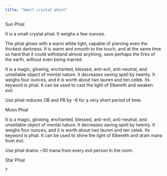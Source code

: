 ```yaml
---
title: "Small crystal phial"
---
```


Sun Phial

It is a small crystal phial. It weighs a few ounces.

The phial glows with a warm white light, capable of piercing even the
thickest darkness. It is warm and smooth to the touch, and at the same
time so hard that it could withstand almost anything, save perhaps the
fires of the earth, without even being marred.

It is a magic, glowing, enchanted, blessed, anti-evil, anti-neutral, and
unsellable object of mental nature. It decreases saving spell by twenty.
It weighs four ounces, and it is worth about two lauren and ten celeb.
Its keyword is phial. It can be used to cast the light of Elbereth and
weaken evil.

Use phial reduces OB and PB by -6 for a very short period of time.

Moon Phial

It is a magic, glowing, enchanted, blessed, anti-evil, anti-neutral, and
unsellable object of mental nature. It decreases saving spell by twenty.
It weighs four ounces, and it is worth about two lauren and ten celeb.
Its keyword is phial. It can be used to shine the light of Elbereth and
drain mana from evil.

Use phial drains ~30 mana from every evil person in the room.

Star Phial

?